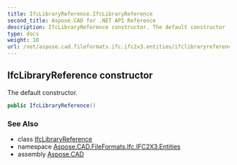 ```yaml
---
title: IfcLibraryReference.IfcLibraryReference
second_title: Aspose.CAD for .NET API Reference
description: IfcLibraryReference constructor. The default constructor
type: docs
weight: 10
url: /net/aspose.cad.fileformats.ifc.ifc2x3.entities/ifclibraryreference/ifclibraryreference/
---
```

## IfcLibraryReference constructor

The default constructor.

```csharp
public IfcLibraryReference()
```

### See Also

* class [IfcLibraryReference](../)
* namespace [Aspose.CAD.FileFormats.Ifc.IFC2X3.Entities](../../ifclibraryreference/)
* assembly [Aspose.CAD](../../../)


